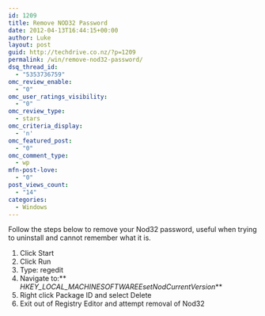 ```yaml
---
id: 1209
title: Remove NOD32 Password
date: 2012-04-13T16:44:15+00:00
author: Luke
layout: post
guid: http://techdrive.co.nz/?p=1209
permalink: /win/remove-nod32-password/
dsq_thread_id:
  - "5353736759"
omc_review_enable:
  - "0"
omc_user_ratings_visibility:
  - "0"
omc_review_type:
  - stars
omc_criteria_display:
  - 'n'
omc_featured_post:
  - "0"
omc_comment_type:
  - wp
mfn-post-love:
  - "0"
post_views_count:
  - "14"
categories:
  - Windows
---
```

Follow the steps below to remove your Nod32 password, useful when trying to uninstall and cannot remember what it is.

  1. Click Start
  2. Click Run
  3. Type: regedit
  4. Navigate to:** _HKEY\_LOCAL\_MACHINESOFTWAREEsetNodCurrentVersion_**
  5. Right click Package ID and select Delete
  6. Exit out of Registry Editor and attempt removal of Nod32
